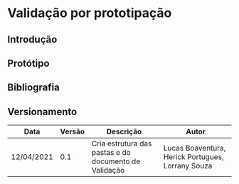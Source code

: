 # Validação por prototipação

## Introdução

## Protótipo

## Bibliografia

## Versionamento
| Data       | Versão | Descrição                                    | Autor                                                         |
| ---------- | ------ | -------------------------------------------- | ------------------------------------------------------------- |
| 12/04/2021 | 0.1 | Cria estrutura das pastas e do documento de Validação | Lucas Boaventura, Herick Portugues, Lorrany Souza |